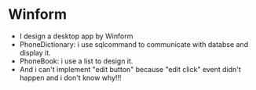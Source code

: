 # Winform
  - I design a desktop app by Winform
  - PhoneDictionary: i use sqlcommand to communicate with databse and display it.
  - PhoneBook: i use a list to design it.
  - And i can't implement "edit button" because "edit click" event didn't happen and i don't know why!!! 
